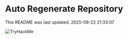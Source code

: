 # Auto Regenerate Repository

This README was last updated: 2025-08-22 21:33:07

 ![TryHackMe](https://tryhackme.com/badge/533634)